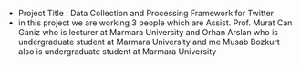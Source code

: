 * Project Title : Data Collection and Processing Framework for Twitter
* in this project we are working 3 people which are Assist. Prof. Murat Can Ganiz who is lecturer at Marmara University and Orhan Arslan who is undergraduate student at Marmara University and me Musab Bozkurt also is undergraduate student at Marmara University
